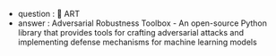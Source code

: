 - question : 🎨 ART
- answer : Adversarial Robustness Toolbox - An open-source Python library that provides tools for crafting adversarial attacks and implementing defense mechanisms for machine learning models